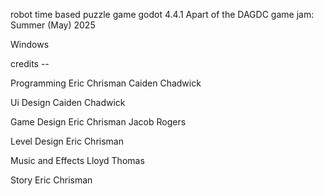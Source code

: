 robot time based puzzle game
godot 4.4.1
Apart of the DAGDC game jam: Summer (May) 2025

Windows

credits --

Programming
Eric Chrisman
Caiden Chadwick

Ui Design
Caiden Chadwick

Game Design
Eric Chrisman
Jacob Rogers

Level Design
Eric Chrisman

Music and Effects
Lloyd Thomas

Story
Eric Chrisman
